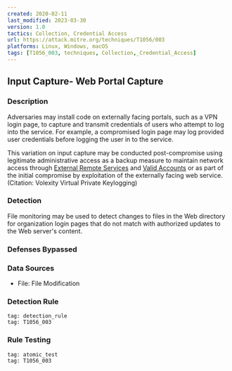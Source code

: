 ```yaml
---
created: 2020-02-11
last_modified: 2023-03-30
version: 1.0
tactics: Collection, Credential Access
url: https://attack.mitre.org/techniques/T1056/003
platforms: Linux, Windows, macOS
tags: [T1056_003, techniques, Collection,_Credential_Access]
---
```


## Input Capture- Web Portal Capture

### Description

Adversaries may install code on externally facing portals, such as a VPN login page, to capture and transmit credentials of users who attempt to log into the service. For example, a compromised login page may log provided user credentials before logging the user in to the service.

This variation on input capture may be conducted post-compromise using legitimate administrative access as a backup measure to maintain network access through [External Remote Services](https://attack.mitre.org/techniques/T1133) and [Valid Accounts](https://attack.mitre.org/techniques/T1078) or as part of the initial compromise by exploitation of the externally facing web service.(Citation: Volexity Virtual Private Keylogging)

### Detection

File monitoring may be used to detect changes to files in the Web directory for organization login pages that do not match with authorized updates to the Web server's content.

### Defenses Bypassed



### Data Sources

  - File: File Modification
### Detection Rule

```query
tag: detection_rule
tag: T1056_003
```

### Rule Testing

```query
tag: atomic_test
tag: T1056_003
```
